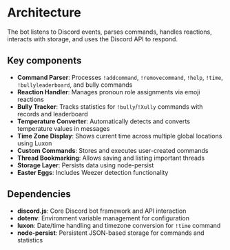 # Architecture

The bot listens to Discord events, parses commands, handles reactions, interacts with storage, and uses the Discord API to respond.

## Key components

- **Command Parser**: Processes `!addcommand`, `!removecommand`, `!help`, `!time`, `!bullyleaderboard`, and bully commands
- **Reaction Handler**: Manages pronoun role assignments via emoji reactions
- **Bully Tracker**: Tracks statistics for `!bully`/`!Xully` commands with records and leaderboard
- **Temperature Converter**: Automatically detects and converts temperature values in messages
- **Time Zone Display**: Shows current time across multiple global locations using Luxon
- **Custom Commands**: Stores and executes user-created commands
- **Thread Bookmarking**: Allows saving and listing important threads
- **Storage Layer**: Persists data using node-persist
- **Easter Eggs**: Includes Weezer detection functionality

## Dependencies

- **discord.js**: Core Discord bot framework and API interaction
- **dotenv**: Environment variable management for configuration
- **luxon**: Date/time handling and timezone conversion for `!time` command
- **node-persist**: Persistent JSON-based storage for commands and statistics
